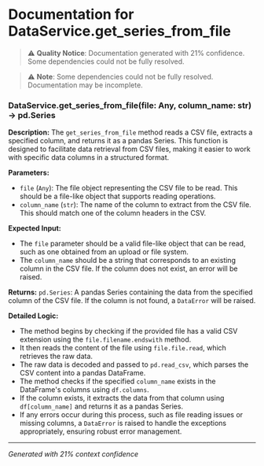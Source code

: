 # Documentation for DataService.get_series_from_file

> ⚠️ **Quality Notice**: Documentation generated with 21% confidence. Some dependencies could not be fully resolved.


> ⚠️ **Note**: Some dependencies could not be fully resolved. Documentation may be incomplete.
### DataService.get_series_from_file(file: Any, column_name: str) -> pd.Series

**Description:**
The `get_series_from_file` method reads a CSV file, extracts a specified column, and returns it as a pandas Series. This function is designed to facilitate data retrieval from CSV files, making it easier to work with specific data columns in a structured format.

**Parameters:**
- `file` (`Any`): The file object representing the CSV file to be read. This should be a file-like object that supports reading operations.
- `column_name` (`str`): The name of the column to extract from the CSV file. This should match one of the column headers in the CSV.

**Expected Input:**
- The `file` parameter should be a valid file-like object that can be read, such as one obtained from an upload or file system.
- The `column_name` should be a string that corresponds to an existing column in the CSV file. If the column does not exist, an error will be raised.

**Returns:**
`pd.Series`: A pandas Series containing the data from the specified column of the CSV file. If the column is not found, a `DataError` will be raised.

**Detailed Logic:**
- The method begins by checking if the provided file has a valid CSV extension using the `file.filename.endswith` method.
- It then reads the content of the file using `file.file.read`, which retrieves the raw data.
- The raw data is decoded and passed to `pd.read_csv`, which parses the CSV content into a pandas DataFrame.
- The method checks if the specified `column_name` exists in the DataFrame's columns using `df.columns`.
- If the column exists, it extracts the data from that column using `df[column_name]` and returns it as a pandas Series.
- If any errors occur during this process, such as file reading issues or missing columns, a `DataError` is raised to handle the exceptions appropriately, ensuring robust error management.

---
*Generated with 21% context confidence*
